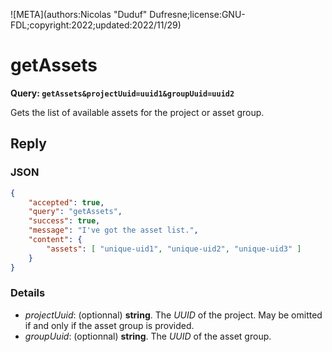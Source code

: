 ![META](authors:Nicolas "Duduf" Dufresne;license:GNU-FDL;copyright:2022;updated:2022/11/29)

# getAssets

**Query: `getAssets&projectUuid=uuid1&groupUuid=uuid2`**

Gets the list of available assets for the project or asset group.

## Reply

### JSON

```json
{
    "accepted": true,
    "query": "getAssets",
    "success": true,
    "message": "I've got the asset list.",
    "content": {
        "assets": [ "unique-uid1", "unique-uid2", "unique-uid3" ]
    }
}
```

### Details

- *projectUuid*: (optionnal) **string**. The *UUID* of the project. May be omitted if and only if the asset group is provided.
- *groupUuid*: (optionnal) **string**. The *UUID* of the asset group.